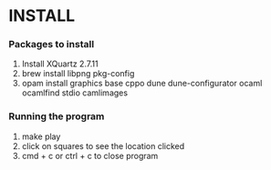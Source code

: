 # INSTALL

### Packages to install
1. Install XQuartz 2.7.11
2. brew install libpng pkg-config
4. opam install graphics base cppo dune dune-configurator ocaml ocamlfind stdio camlimages

### Running the program
1. make play
2. click on squares to see the location clicked
3. cmd + c or ctrl + c to close program
